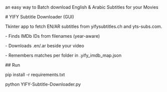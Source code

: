 an easy way to Batch download English & Arabic Subtitles for your Movies

\# YIFY Subtitle Downloader (GUI)



Tkinter app to fetch EN/AR subtitles from yifysubtitles.ch and yts-subs.com.

\- Finds IMDb IDs from filenames (year-aware)

\- Downloads .en/.ar beside your video

\- Remembers matches per folder in .yify\_imdb\_map.json



\## Run

pip install -r requirements.txt

python YIFY-Subtitle-Downloader.py



